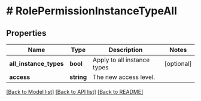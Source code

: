 # # RolePermissionInstanceTypeAll

## Properties

Name | Type | Description | Notes
------------ | ------------- | ------------- | -------------
**all_instance_types** | **bool** | Apply to all instance types | [optional]
**access** | **string** | The new access level. |

[[Back to Model list]](../../README.md#models) [[Back to API list]](../../README.md#endpoints) [[Back to README]](../../README.md)
